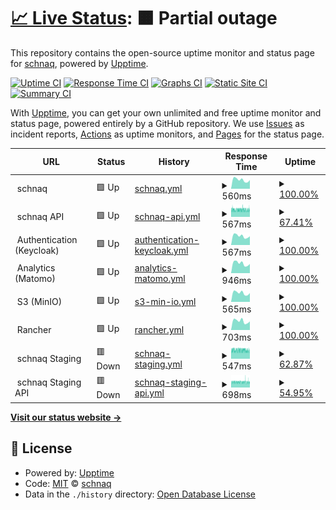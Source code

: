 # [📈 Live Status](https://status.schnaq.com): <!--live status--> **🟧 Partial outage**

This repository contains the open-source uptime monitor and status page for [schnaq](https://schnaq.com), powered by [Upptime](https://github.com/upptime/upptime).

[![Uptime CI](https://github.com/schnaq/status/workflows/Uptime%20CI/badge.svg)](https://github.com/schnaq/status/actions?query=workflow%3A%22Uptime+CI%22)
[![Response Time CI](https://github.com/schnaq/status/workflows/Response%20Time%20CI/badge.svg)](https://github.com/schnaq/status/actions?query=workflow%3A%22Response+Time+CI%22)
[![Graphs CI](https://github.com/schnaq/status/workflows/Graphs%20CI/badge.svg)](https://github.com/schnaq/status/actions?query=workflow%3A%22Graphs+CI%22)
[![Static Site CI](https://github.com/schnaq/status/workflows/Static%20Site%20CI/badge.svg)](https://github.com/schnaq/status/actions?query=workflow%3A%22Static+Site+CI%22)
[![Summary CI](https://github.com/schnaq/status/workflows/Summary%20CI/badge.svg)](https://github.com/schnaq/status/actions?query=workflow%3A%22Summary+CI%22)

With [Upptime](https://upptime.js.org), you can get your own unlimited and free uptime monitor and status page, powered entirely by a GitHub repository. We use [Issues](https://github.com/schnaq/status/issues) as incident reports, [Actions](https://github.com/schnaq/status/actions) as uptime monitors, and [Pages](https://status.schnaq.com) for the status page.

<!--start: status pages-->
<!-- This summary is generated by Upptime (https://github.com/upptime/upptime) -->
<!-- Do not edit this manually, your changes will be overwritten -->
<!-- prettier-ignore -->
| URL | Status | History | Response Time | Uptime |
| --- | ------ | ------- | ------------- | ------ |
| <img alt="" src="https://favicons.githubusercontent.com/null" height="13"> schnaq | 🟩 Up | [schnaq.yml](https://github.com/schnaq/status/commits/HEAD/history/schnaq.yml) | <details><summary><img alt="Response time graph" src="./graphs/schnaq/response-time-week.png" height="20"> 560ms</summary><br><a href="https://status.schnaq.com/history/schnaq"><img alt="Response time 641" src="https://img.shields.io/endpoint?url=https%3A%2F%2Fraw.githubusercontent.com%2Fschnaq%2Fstatus%2FHEAD%2Fapi%2Fschnaq%2Fresponse-time.json"></a><br><a href="https://status.schnaq.com/history/schnaq"><img alt="24-hour response time 541" src="https://img.shields.io/endpoint?url=https%3A%2F%2Fraw.githubusercontent.com%2Fschnaq%2Fstatus%2FHEAD%2Fapi%2Fschnaq%2Fresponse-time-day.json"></a><br><a href="https://status.schnaq.com/history/schnaq"><img alt="7-day response time 560" src="https://img.shields.io/endpoint?url=https%3A%2F%2Fraw.githubusercontent.com%2Fschnaq%2Fstatus%2FHEAD%2Fapi%2Fschnaq%2Fresponse-time-week.json"></a><br><a href="https://status.schnaq.com/history/schnaq"><img alt="30-day response time 641" src="https://img.shields.io/endpoint?url=https%3A%2F%2Fraw.githubusercontent.com%2Fschnaq%2Fstatus%2FHEAD%2Fapi%2Fschnaq%2Fresponse-time-month.json"></a><br><a href="https://status.schnaq.com/history/schnaq"><img alt="1-year response time 641" src="https://img.shields.io/endpoint?url=https%3A%2F%2Fraw.githubusercontent.com%2Fschnaq%2Fstatus%2FHEAD%2Fapi%2Fschnaq%2Fresponse-time-year.json"></a></details> | <details><summary><a href="https://status.schnaq.com/history/schnaq">100.00%</a></summary><a href="https://status.schnaq.com/history/schnaq"><img alt="All-time uptime 100.00%" src="https://img.shields.io/endpoint?url=https%3A%2F%2Fraw.githubusercontent.com%2Fschnaq%2Fstatus%2FHEAD%2Fapi%2Fschnaq%2Fuptime.json"></a><br><a href="https://status.schnaq.com/history/schnaq"><img alt="24-hour uptime 100.00%" src="https://img.shields.io/endpoint?url=https%3A%2F%2Fraw.githubusercontent.com%2Fschnaq%2Fstatus%2FHEAD%2Fapi%2Fschnaq%2Fuptime-day.json"></a><br><a href="https://status.schnaq.com/history/schnaq"><img alt="7-day uptime 100.00%" src="https://img.shields.io/endpoint?url=https%3A%2F%2Fraw.githubusercontent.com%2Fschnaq%2Fstatus%2FHEAD%2Fapi%2Fschnaq%2Fuptime-week.json"></a><br><a href="https://status.schnaq.com/history/schnaq"><img alt="30-day uptime 100.00%" src="https://img.shields.io/endpoint?url=https%3A%2F%2Fraw.githubusercontent.com%2Fschnaq%2Fstatus%2FHEAD%2Fapi%2Fschnaq%2Fuptime-month.json"></a><br><a href="https://status.schnaq.com/history/schnaq"><img alt="1-year uptime 100.00%" src="https://img.shields.io/endpoint?url=https%3A%2F%2Fraw.githubusercontent.com%2Fschnaq%2Fstatus%2FHEAD%2Fapi%2Fschnaq%2Fuptime-year.json"></a></details>
| <img alt="" src="https://favicons.githubusercontent.com/null" height="13"> schnaq API | 🟩 Up | [schnaq-api.yml](https://github.com/schnaq/status/commits/HEAD/history/schnaq-api.yml) | <details><summary><img alt="Response time graph" src="./graphs/schnaq-api/response-time-week.png" height="20"> 567ms</summary><br><a href="https://status.schnaq.com/history/schnaq-api"><img alt="Response time 587" src="https://img.shields.io/endpoint?url=https%3A%2F%2Fraw.githubusercontent.com%2Fschnaq%2Fstatus%2FHEAD%2Fapi%2Fschnaq-api%2Fresponse-time.json"></a><br><a href="https://status.schnaq.com/history/schnaq-api"><img alt="24-hour response time 553" src="https://img.shields.io/endpoint?url=https%3A%2F%2Fraw.githubusercontent.com%2Fschnaq%2Fstatus%2FHEAD%2Fapi%2Fschnaq-api%2Fresponse-time-day.json"></a><br><a href="https://status.schnaq.com/history/schnaq-api"><img alt="7-day response time 567" src="https://img.shields.io/endpoint?url=https%3A%2F%2Fraw.githubusercontent.com%2Fschnaq%2Fstatus%2FHEAD%2Fapi%2Fschnaq-api%2Fresponse-time-week.json"></a><br><a href="https://status.schnaq.com/history/schnaq-api"><img alt="30-day response time 587" src="https://img.shields.io/endpoint?url=https%3A%2F%2Fraw.githubusercontent.com%2Fschnaq%2Fstatus%2FHEAD%2Fapi%2Fschnaq-api%2Fresponse-time-month.json"></a><br><a href="https://status.schnaq.com/history/schnaq-api"><img alt="1-year response time 587" src="https://img.shields.io/endpoint?url=https%3A%2F%2Fraw.githubusercontent.com%2Fschnaq%2Fstatus%2FHEAD%2Fapi%2Fschnaq-api%2Fresponse-time-year.json"></a></details> | <details><summary><a href="https://status.schnaq.com/history/schnaq-api">67.41%</a></summary><a href="https://status.schnaq.com/history/schnaq-api"><img alt="All-time uptime 92.29%" src="https://img.shields.io/endpoint?url=https%3A%2F%2Fraw.githubusercontent.com%2Fschnaq%2Fstatus%2FHEAD%2Fapi%2Fschnaq-api%2Fuptime.json"></a><br><a href="https://status.schnaq.com/history/schnaq-api"><img alt="24-hour uptime 61.69%" src="https://img.shields.io/endpoint?url=https%3A%2F%2Fraw.githubusercontent.com%2Fschnaq%2Fstatus%2FHEAD%2Fapi%2Fschnaq-api%2Fuptime-day.json"></a><br><a href="https://status.schnaq.com/history/schnaq-api"><img alt="7-day uptime 67.41%" src="https://img.shields.io/endpoint?url=https%3A%2F%2Fraw.githubusercontent.com%2Fschnaq%2Fstatus%2FHEAD%2Fapi%2Fschnaq-api%2Fuptime-week.json"></a><br><a href="https://status.schnaq.com/history/schnaq-api"><img alt="30-day uptime 92.29%" src="https://img.shields.io/endpoint?url=https%3A%2F%2Fraw.githubusercontent.com%2Fschnaq%2Fstatus%2FHEAD%2Fapi%2Fschnaq-api%2Fuptime-month.json"></a><br><a href="https://status.schnaq.com/history/schnaq-api"><img alt="1-year uptime 92.29%" src="https://img.shields.io/endpoint?url=https%3A%2F%2Fraw.githubusercontent.com%2Fschnaq%2Fstatus%2FHEAD%2Fapi%2Fschnaq-api%2Fuptime-year.json"></a></details>
| <img alt="" src="https://favicons.githubusercontent.com/null" height="13"> Authentication (Keycloak) | 🟩 Up | [authentication-keycloak.yml](https://github.com/schnaq/status/commits/HEAD/history/authentication-keycloak.yml) | <details><summary><img alt="Response time graph" src="./graphs/authentication-keycloak/response-time-week.png" height="20"> 567ms</summary><br><a href="https://status.schnaq.com/history/authentication-keycloak"><img alt="Response time 593" src="https://img.shields.io/endpoint?url=https%3A%2F%2Fraw.githubusercontent.com%2Fschnaq%2Fstatus%2FHEAD%2Fapi%2Fauthentication-keycloak%2Fresponse-time.json"></a><br><a href="https://status.schnaq.com/history/authentication-keycloak"><img alt="24-hour response time 545" src="https://img.shields.io/endpoint?url=https%3A%2F%2Fraw.githubusercontent.com%2Fschnaq%2Fstatus%2FHEAD%2Fapi%2Fauthentication-keycloak%2Fresponse-time-day.json"></a><br><a href="https://status.schnaq.com/history/authentication-keycloak"><img alt="7-day response time 567" src="https://img.shields.io/endpoint?url=https%3A%2F%2Fraw.githubusercontent.com%2Fschnaq%2Fstatus%2FHEAD%2Fapi%2Fauthentication-keycloak%2Fresponse-time-week.json"></a><br><a href="https://status.schnaq.com/history/authentication-keycloak"><img alt="30-day response time 593" src="https://img.shields.io/endpoint?url=https%3A%2F%2Fraw.githubusercontent.com%2Fschnaq%2Fstatus%2FHEAD%2Fapi%2Fauthentication-keycloak%2Fresponse-time-month.json"></a><br><a href="https://status.schnaq.com/history/authentication-keycloak"><img alt="1-year response time 593" src="https://img.shields.io/endpoint?url=https%3A%2F%2Fraw.githubusercontent.com%2Fschnaq%2Fstatus%2FHEAD%2Fapi%2Fauthentication-keycloak%2Fresponse-time-year.json"></a></details> | <details><summary><a href="https://status.schnaq.com/history/authentication-keycloak">100.00%</a></summary><a href="https://status.schnaq.com/history/authentication-keycloak"><img alt="All-time uptime 100.00%" src="https://img.shields.io/endpoint?url=https%3A%2F%2Fraw.githubusercontent.com%2Fschnaq%2Fstatus%2FHEAD%2Fapi%2Fauthentication-keycloak%2Fuptime.json"></a><br><a href="https://status.schnaq.com/history/authentication-keycloak"><img alt="24-hour uptime 100.00%" src="https://img.shields.io/endpoint?url=https%3A%2F%2Fraw.githubusercontent.com%2Fschnaq%2Fstatus%2FHEAD%2Fapi%2Fauthentication-keycloak%2Fuptime-day.json"></a><br><a href="https://status.schnaq.com/history/authentication-keycloak"><img alt="7-day uptime 100.00%" src="https://img.shields.io/endpoint?url=https%3A%2F%2Fraw.githubusercontent.com%2Fschnaq%2Fstatus%2FHEAD%2Fapi%2Fauthentication-keycloak%2Fuptime-week.json"></a><br><a href="https://status.schnaq.com/history/authentication-keycloak"><img alt="30-day uptime 100.00%" src="https://img.shields.io/endpoint?url=https%3A%2F%2Fraw.githubusercontent.com%2Fschnaq%2Fstatus%2FHEAD%2Fapi%2Fauthentication-keycloak%2Fuptime-month.json"></a><br><a href="https://status.schnaq.com/history/authentication-keycloak"><img alt="1-year uptime 100.00%" src="https://img.shields.io/endpoint?url=https%3A%2F%2Fraw.githubusercontent.com%2Fschnaq%2Fstatus%2FHEAD%2Fapi%2Fauthentication-keycloak%2Fuptime-year.json"></a></details>
| <img alt="" src="https://favicons.githubusercontent.com/null" height="13"> Analytics (Matomo) | 🟩 Up | [analytics-matomo.yml](https://github.com/schnaq/status/commits/HEAD/history/analytics-matomo.yml) | <details><summary><img alt="Response time graph" src="./graphs/analytics-matomo/response-time-week.png" height="20"> 946ms</summary><br><a href="https://status.schnaq.com/history/analytics-matomo"><img alt="Response time 983" src="https://img.shields.io/endpoint?url=https%3A%2F%2Fraw.githubusercontent.com%2Fschnaq%2Fstatus%2FHEAD%2Fapi%2Fanalytics-matomo%2Fresponse-time.json"></a><br><a href="https://status.schnaq.com/history/analytics-matomo"><img alt="24-hour response time 976" src="https://img.shields.io/endpoint?url=https%3A%2F%2Fraw.githubusercontent.com%2Fschnaq%2Fstatus%2FHEAD%2Fapi%2Fanalytics-matomo%2Fresponse-time-day.json"></a><br><a href="https://status.schnaq.com/history/analytics-matomo"><img alt="7-day response time 946" src="https://img.shields.io/endpoint?url=https%3A%2F%2Fraw.githubusercontent.com%2Fschnaq%2Fstatus%2FHEAD%2Fapi%2Fanalytics-matomo%2Fresponse-time-week.json"></a><br><a href="https://status.schnaq.com/history/analytics-matomo"><img alt="30-day response time 983" src="https://img.shields.io/endpoint?url=https%3A%2F%2Fraw.githubusercontent.com%2Fschnaq%2Fstatus%2FHEAD%2Fapi%2Fanalytics-matomo%2Fresponse-time-month.json"></a><br><a href="https://status.schnaq.com/history/analytics-matomo"><img alt="1-year response time 983" src="https://img.shields.io/endpoint?url=https%3A%2F%2Fraw.githubusercontent.com%2Fschnaq%2Fstatus%2FHEAD%2Fapi%2Fanalytics-matomo%2Fresponse-time-year.json"></a></details> | <details><summary><a href="https://status.schnaq.com/history/analytics-matomo">100.00%</a></summary><a href="https://status.schnaq.com/history/analytics-matomo"><img alt="All-time uptime 100.00%" src="https://img.shields.io/endpoint?url=https%3A%2F%2Fraw.githubusercontent.com%2Fschnaq%2Fstatus%2FHEAD%2Fapi%2Fanalytics-matomo%2Fuptime.json"></a><br><a href="https://status.schnaq.com/history/analytics-matomo"><img alt="24-hour uptime 100.00%" src="https://img.shields.io/endpoint?url=https%3A%2F%2Fraw.githubusercontent.com%2Fschnaq%2Fstatus%2FHEAD%2Fapi%2Fanalytics-matomo%2Fuptime-day.json"></a><br><a href="https://status.schnaq.com/history/analytics-matomo"><img alt="7-day uptime 100.00%" src="https://img.shields.io/endpoint?url=https%3A%2F%2Fraw.githubusercontent.com%2Fschnaq%2Fstatus%2FHEAD%2Fapi%2Fanalytics-matomo%2Fuptime-week.json"></a><br><a href="https://status.schnaq.com/history/analytics-matomo"><img alt="30-day uptime 100.00%" src="https://img.shields.io/endpoint?url=https%3A%2F%2Fraw.githubusercontent.com%2Fschnaq%2Fstatus%2FHEAD%2Fapi%2Fanalytics-matomo%2Fuptime-month.json"></a><br><a href="https://status.schnaq.com/history/analytics-matomo"><img alt="1-year uptime 100.00%" src="https://img.shields.io/endpoint?url=https%3A%2F%2Fraw.githubusercontent.com%2Fschnaq%2Fstatus%2FHEAD%2Fapi%2Fanalytics-matomo%2Fuptime-year.json"></a></details>
| <img alt="" src="https://favicons.githubusercontent.com/null" height="13"> S3 (MinIO) | 🟩 Up | [s3-min-io.yml](https://github.com/schnaq/status/commits/HEAD/history/s3-min-io.yml) | <details><summary><img alt="Response time graph" src="./graphs/s3-min-io/response-time-week.png" height="20"> 565ms</summary><br><a href="https://status.schnaq.com/history/s3-min-io"><img alt="Response time 583" src="https://img.shields.io/endpoint?url=https%3A%2F%2Fraw.githubusercontent.com%2Fschnaq%2Fstatus%2FHEAD%2Fapi%2Fs3-min-io%2Fresponse-time.json"></a><br><a href="https://status.schnaq.com/history/s3-min-io"><img alt="24-hour response time 550" src="https://img.shields.io/endpoint?url=https%3A%2F%2Fraw.githubusercontent.com%2Fschnaq%2Fstatus%2FHEAD%2Fapi%2Fs3-min-io%2Fresponse-time-day.json"></a><br><a href="https://status.schnaq.com/history/s3-min-io"><img alt="7-day response time 565" src="https://img.shields.io/endpoint?url=https%3A%2F%2Fraw.githubusercontent.com%2Fschnaq%2Fstatus%2FHEAD%2Fapi%2Fs3-min-io%2Fresponse-time-week.json"></a><br><a href="https://status.schnaq.com/history/s3-min-io"><img alt="30-day response time 583" src="https://img.shields.io/endpoint?url=https%3A%2F%2Fraw.githubusercontent.com%2Fschnaq%2Fstatus%2FHEAD%2Fapi%2Fs3-min-io%2Fresponse-time-month.json"></a><br><a href="https://status.schnaq.com/history/s3-min-io"><img alt="1-year response time 583" src="https://img.shields.io/endpoint?url=https%3A%2F%2Fraw.githubusercontent.com%2Fschnaq%2Fstatus%2FHEAD%2Fapi%2Fs3-min-io%2Fresponse-time-year.json"></a></details> | <details><summary><a href="https://status.schnaq.com/history/s3-min-io">100.00%</a></summary><a href="https://status.schnaq.com/history/s3-min-io"><img alt="All-time uptime 100.00%" src="https://img.shields.io/endpoint?url=https%3A%2F%2Fraw.githubusercontent.com%2Fschnaq%2Fstatus%2FHEAD%2Fapi%2Fs3-min-io%2Fuptime.json"></a><br><a href="https://status.schnaq.com/history/s3-min-io"><img alt="24-hour uptime 100.00%" src="https://img.shields.io/endpoint?url=https%3A%2F%2Fraw.githubusercontent.com%2Fschnaq%2Fstatus%2FHEAD%2Fapi%2Fs3-min-io%2Fuptime-day.json"></a><br><a href="https://status.schnaq.com/history/s3-min-io"><img alt="7-day uptime 100.00%" src="https://img.shields.io/endpoint?url=https%3A%2F%2Fraw.githubusercontent.com%2Fschnaq%2Fstatus%2FHEAD%2Fapi%2Fs3-min-io%2Fuptime-week.json"></a><br><a href="https://status.schnaq.com/history/s3-min-io"><img alt="30-day uptime 100.00%" src="https://img.shields.io/endpoint?url=https%3A%2F%2Fraw.githubusercontent.com%2Fschnaq%2Fstatus%2FHEAD%2Fapi%2Fs3-min-io%2Fuptime-month.json"></a><br><a href="https://status.schnaq.com/history/s3-min-io"><img alt="1-year uptime 100.00%" src="https://img.shields.io/endpoint?url=https%3A%2F%2Fraw.githubusercontent.com%2Fschnaq%2Fstatus%2FHEAD%2Fapi%2Fs3-min-io%2Fuptime-year.json"></a></details>
| <img alt="" src="https://favicons.githubusercontent.com/null" height="13"> Rancher | 🟩 Up | [rancher.yml](https://github.com/schnaq/status/commits/HEAD/history/rancher.yml) | <details><summary><img alt="Response time graph" src="./graphs/rancher/response-time-week.png" height="20"> 703ms</summary><br><a href="https://status.schnaq.com/history/rancher"><img alt="Response time 703" src="https://img.shields.io/endpoint?url=https%3A%2F%2Fraw.githubusercontent.com%2Fschnaq%2Fstatus%2FHEAD%2Fapi%2Francher%2Fresponse-time.json"></a><br><a href="https://status.schnaq.com/history/rancher"><img alt="24-hour response time 668" src="https://img.shields.io/endpoint?url=https%3A%2F%2Fraw.githubusercontent.com%2Fschnaq%2Fstatus%2FHEAD%2Fapi%2Francher%2Fresponse-time-day.json"></a><br><a href="https://status.schnaq.com/history/rancher"><img alt="7-day response time 703" src="https://img.shields.io/endpoint?url=https%3A%2F%2Fraw.githubusercontent.com%2Fschnaq%2Fstatus%2FHEAD%2Fapi%2Francher%2Fresponse-time-week.json"></a><br><a href="https://status.schnaq.com/history/rancher"><img alt="30-day response time 703" src="https://img.shields.io/endpoint?url=https%3A%2F%2Fraw.githubusercontent.com%2Fschnaq%2Fstatus%2FHEAD%2Fapi%2Francher%2Fresponse-time-month.json"></a><br><a href="https://status.schnaq.com/history/rancher"><img alt="1-year response time 703" src="https://img.shields.io/endpoint?url=https%3A%2F%2Fraw.githubusercontent.com%2Fschnaq%2Fstatus%2FHEAD%2Fapi%2Francher%2Fresponse-time-year.json"></a></details> | <details><summary><a href="https://status.schnaq.com/history/rancher">100.00%</a></summary><a href="https://status.schnaq.com/history/rancher"><img alt="All-time uptime 100.00%" src="https://img.shields.io/endpoint?url=https%3A%2F%2Fraw.githubusercontent.com%2Fschnaq%2Fstatus%2FHEAD%2Fapi%2Francher%2Fuptime.json"></a><br><a href="https://status.schnaq.com/history/rancher"><img alt="24-hour uptime 100.00%" src="https://img.shields.io/endpoint?url=https%3A%2F%2Fraw.githubusercontent.com%2Fschnaq%2Fstatus%2FHEAD%2Fapi%2Francher%2Fuptime-day.json"></a><br><a href="https://status.schnaq.com/history/rancher"><img alt="7-day uptime 100.00%" src="https://img.shields.io/endpoint?url=https%3A%2F%2Fraw.githubusercontent.com%2Fschnaq%2Fstatus%2FHEAD%2Fapi%2Francher%2Fuptime-week.json"></a><br><a href="https://status.schnaq.com/history/rancher"><img alt="30-day uptime 100.00%" src="https://img.shields.io/endpoint?url=https%3A%2F%2Fraw.githubusercontent.com%2Fschnaq%2Fstatus%2FHEAD%2Fapi%2Francher%2Fuptime-month.json"></a><br><a href="https://status.schnaq.com/history/rancher"><img alt="1-year uptime 100.00%" src="https://img.shields.io/endpoint?url=https%3A%2F%2Fraw.githubusercontent.com%2Fschnaq%2Fstatus%2FHEAD%2Fapi%2Francher%2Fuptime-year.json"></a></details>
| <img alt="" src="https://favicons.githubusercontent.com/null" height="13"> schnaq Staging | 🟥 Down | [schnaq-staging.yml](https://github.com/schnaq/status/commits/HEAD/history/schnaq-staging.yml) | <details><summary><img alt="Response time graph" src="./graphs/schnaq-staging/response-time-week.png" height="20"> 547ms</summary><br><a href="https://status.schnaq.com/history/schnaq-staging"><img alt="Response time 562" src="https://img.shields.io/endpoint?url=https%3A%2F%2Fraw.githubusercontent.com%2Fschnaq%2Fstatus%2FHEAD%2Fapi%2Fschnaq-staging%2Fresponse-time.json"></a><br><a href="https://status.schnaq.com/history/schnaq-staging"><img alt="24-hour response time 522" src="https://img.shields.io/endpoint?url=https%3A%2F%2Fraw.githubusercontent.com%2Fschnaq%2Fstatus%2FHEAD%2Fapi%2Fschnaq-staging%2Fresponse-time-day.json"></a><br><a href="https://status.schnaq.com/history/schnaq-staging"><img alt="7-day response time 547" src="https://img.shields.io/endpoint?url=https%3A%2F%2Fraw.githubusercontent.com%2Fschnaq%2Fstatus%2FHEAD%2Fapi%2Fschnaq-staging%2Fresponse-time-week.json"></a><br><a href="https://status.schnaq.com/history/schnaq-staging"><img alt="30-day response time 562" src="https://img.shields.io/endpoint?url=https%3A%2F%2Fraw.githubusercontent.com%2Fschnaq%2Fstatus%2FHEAD%2Fapi%2Fschnaq-staging%2Fresponse-time-month.json"></a><br><a href="https://status.schnaq.com/history/schnaq-staging"><img alt="1-year response time 562" src="https://img.shields.io/endpoint?url=https%3A%2F%2Fraw.githubusercontent.com%2Fschnaq%2Fstatus%2FHEAD%2Fapi%2Fschnaq-staging%2Fresponse-time-year.json"></a></details> | <details><summary><a href="https://status.schnaq.com/history/schnaq-staging">62.87%</a></summary><a href="https://status.schnaq.com/history/schnaq-staging"><img alt="All-time uptime 91.22%" src="https://img.shields.io/endpoint?url=https%3A%2F%2Fraw.githubusercontent.com%2Fschnaq%2Fstatus%2FHEAD%2Fapi%2Fschnaq-staging%2Fuptime.json"></a><br><a href="https://status.schnaq.com/history/schnaq-staging"><img alt="24-hour uptime 52.67%" src="https://img.shields.io/endpoint?url=https%3A%2F%2Fraw.githubusercontent.com%2Fschnaq%2Fstatus%2FHEAD%2Fapi%2Fschnaq-staging%2Fuptime-day.json"></a><br><a href="https://status.schnaq.com/history/schnaq-staging"><img alt="7-day uptime 62.87%" src="https://img.shields.io/endpoint?url=https%3A%2F%2Fraw.githubusercontent.com%2Fschnaq%2Fstatus%2FHEAD%2Fapi%2Fschnaq-staging%2Fuptime-week.json"></a><br><a href="https://status.schnaq.com/history/schnaq-staging"><img alt="30-day uptime 91.22%" src="https://img.shields.io/endpoint?url=https%3A%2F%2Fraw.githubusercontent.com%2Fschnaq%2Fstatus%2FHEAD%2Fapi%2Fschnaq-staging%2Fuptime-month.json"></a><br><a href="https://status.schnaq.com/history/schnaq-staging"><img alt="1-year uptime 91.22%" src="https://img.shields.io/endpoint?url=https%3A%2F%2Fraw.githubusercontent.com%2Fschnaq%2Fstatus%2FHEAD%2Fapi%2Fschnaq-staging%2Fuptime-year.json"></a></details>
| <img alt="" src="https://favicons.githubusercontent.com/null" height="13"> schnaq Staging API | 🟥 Down | [schnaq-staging-api.yml](https://github.com/schnaq/status/commits/HEAD/history/schnaq-staging-api.yml) | <details><summary><img alt="Response time graph" src="./graphs/schnaq-staging-api/response-time-week.png" height="20"> 698ms</summary><br><a href="https://status.schnaq.com/history/schnaq-staging-api"><img alt="Response time 711" src="https://img.shields.io/endpoint?url=https%3A%2F%2Fraw.githubusercontent.com%2Fschnaq%2Fstatus%2FHEAD%2Fapi%2Fschnaq-staging-api%2Fresponse-time.json"></a><br><a href="https://status.schnaq.com/history/schnaq-staging-api"><img alt="24-hour response time 659" src="https://img.shields.io/endpoint?url=https%3A%2F%2Fraw.githubusercontent.com%2Fschnaq%2Fstatus%2FHEAD%2Fapi%2Fschnaq-staging-api%2Fresponse-time-day.json"></a><br><a href="https://status.schnaq.com/history/schnaq-staging-api"><img alt="7-day response time 698" src="https://img.shields.io/endpoint?url=https%3A%2F%2Fraw.githubusercontent.com%2Fschnaq%2Fstatus%2FHEAD%2Fapi%2Fschnaq-staging-api%2Fresponse-time-week.json"></a><br><a href="https://status.schnaq.com/history/schnaq-staging-api"><img alt="30-day response time 711" src="https://img.shields.io/endpoint?url=https%3A%2F%2Fraw.githubusercontent.com%2Fschnaq%2Fstatus%2FHEAD%2Fapi%2Fschnaq-staging-api%2Fresponse-time-month.json"></a><br><a href="https://status.schnaq.com/history/schnaq-staging-api"><img alt="1-year response time 711" src="https://img.shields.io/endpoint?url=https%3A%2F%2Fraw.githubusercontent.com%2Fschnaq%2Fstatus%2FHEAD%2Fapi%2Fschnaq-staging-api%2Fresponse-time-year.json"></a></details> | <details><summary><a href="https://status.schnaq.com/history/schnaq-staging-api">54.95%</a></summary><a href="https://status.schnaq.com/history/schnaq-staging-api"><img alt="All-time uptime 89.35%" src="https://img.shields.io/endpoint?url=https%3A%2F%2Fraw.githubusercontent.com%2Fschnaq%2Fstatus%2FHEAD%2Fapi%2Fschnaq-staging-api%2Fuptime.json"></a><br><a href="https://status.schnaq.com/history/schnaq-staging-api"><img alt="24-hour uptime 47.13%" src="https://img.shields.io/endpoint?url=https%3A%2F%2Fraw.githubusercontent.com%2Fschnaq%2Fstatus%2FHEAD%2Fapi%2Fschnaq-staging-api%2Fuptime-day.json"></a><br><a href="https://status.schnaq.com/history/schnaq-staging-api"><img alt="7-day uptime 54.95%" src="https://img.shields.io/endpoint?url=https%3A%2F%2Fraw.githubusercontent.com%2Fschnaq%2Fstatus%2FHEAD%2Fapi%2Fschnaq-staging-api%2Fuptime-week.json"></a><br><a href="https://status.schnaq.com/history/schnaq-staging-api"><img alt="30-day uptime 89.35%" src="https://img.shields.io/endpoint?url=https%3A%2F%2Fraw.githubusercontent.com%2Fschnaq%2Fstatus%2FHEAD%2Fapi%2Fschnaq-staging-api%2Fuptime-month.json"></a><br><a href="https://status.schnaq.com/history/schnaq-staging-api"><img alt="1-year uptime 89.35%" src="https://img.shields.io/endpoint?url=https%3A%2F%2Fraw.githubusercontent.com%2Fschnaq%2Fstatus%2FHEAD%2Fapi%2Fschnaq-staging-api%2Fuptime-year.json"></a></details>

<!--end: status pages-->

[**Visit our status website →**](https://status.schnaq.com)

## 📄 License

- Powered by: [Upptime](https://github.com/upptime/upptime)
- Code: [MIT](./LICENSE) © [schnaq](https://schnaq.com)
- Data in the `./history` directory: [Open Database License](https://opendatacommons.org/licenses/odbl/1-0/)
